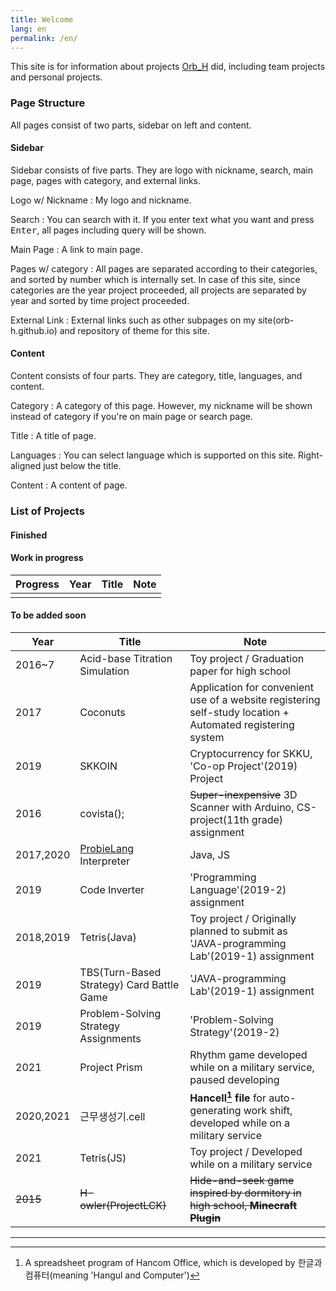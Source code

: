 ```yaml
---
title: Welcome
lang: en
permalink: /en/
---
```


This site is for information about projects [Orb_H](https://github.com/Orb-H) did, including team projects and personal projects.

### Page Structure

All pages consist of two parts, sidebar on left and content.

#### Sidebar

Sidebar consists of five parts. They are logo with nickname, search, main page, pages with category, and external links.

Logo w/ Nickname
: My logo and nickname.

Search
: You can search with it. If you enter text what you want and press <kbd>Enter</kbd>, all pages including query will be shown.

Main Page
: A link to main page.

Pages w/ category
: All pages are separated according to their categories, and sorted by number which is internally set. In case of this site, since categories are the year project proceeded, all projects are separated by year and sorted by time project proceeded.

External Link
: External links such as other subpages on my site(orb-h.github.io) and repository of theme for this site.

#### Content

Content consists of four parts. They are category, title, languages, and content.

Category
: A category of this page. However, my nickname will be shown instead of category if you're on main page or search page.

Title
: A title of page.

Languages
: You can select language which is supported on this site. Right-aligned just below the title.

Content
: A content of page.

### List of Projects

#### Finished

#### Work in progress

|Progress|Year|Title|Note|
|:-:|-|-|-|
|||||

#### To be added soon

|Year|Title|Note|
|-|-|-|
|2016~7|Acid-base Titration Simulation|Toy project / Graduation paper for high school|
|2017|Coconuts|Application for convenient use of a website registering self-study location + Automated registering system|
|2019|SKKOIN|Cryptocurrency for SKKU, 'Co-op Project'(2019) Project|
|2016|covista();|~~Super-inexpensive~~ 3D Scanner with Arduino, CS-project(11th grade) assignment|
|2017,2020|[ProbieLang](https://heartade.github.io/ProbieLang) Interpreter|Java, JS|
|2019|Code Inverter|'Programming Language'(2019-2) assignment|
|2018,2019|Tetris(Java)|Toy project / Originally planned to submit as 'JAVA-programming Lab'(2019-1) assignment|
|2019|TBS(Turn-Based Strategy) Card Battle Game|'JAVA-programming Lab'(2019-1) assignment|
|2019|Problem-Solving Strategy Assignments|'Problem-Solving Strategy'(2019-2)|
|2021|Project Prism|Rhythm game developed while on a military service, paused developing|
|2020,2021|근무생성기.cell|**Hancell[^1] file** for auto-generating work shift, developed while on a military service|
|2021|Tetris(JS)|Toy project / Developed while on a military service|
|~~2015~~|~~H-owler(ProjectLCK)~~|~~Hide-and-seek game inspired by dormitory in high school, **Minecraft Plugin**~~|

---

[^1]: A spreadsheet program of Hancom Office, which is developed by 한글과컴퓨터(meaning 'Hangul and Computer')